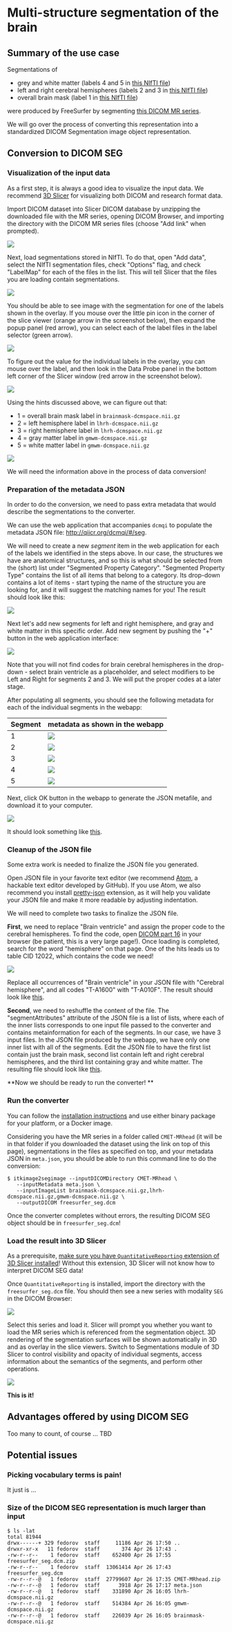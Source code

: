 # Multi-structure segmentation of the brain

## Summary of the use case

Segmentations of
* grey and white matter (labels 4 and 5 in [this NIfTI file](http://slicer.kitware.com/midas3/download/item/285812/gmwm-dcmspace.nii.gz))
* left and right cerebral hemispheres (labels 2 and 3 in [this NIfTI file](http://slicer.kitware.com/midas3/download/item/285813/lhrh-dcmspace.nii.gz))
* overall brain mask (label 1 in [this NIfTI file](http://slicer.kitware.com/midas3/download/item/285811/brainmask-dcmspace.nii.gz))

were produced by FreeSurfer by segmenting [this DICOM MR series](http://slicer.kitware.com/midas3/download/item/285806/CMET-MRhead.zip).

We will go over the process of converting this representation into a standardized DICOM Segmentation image object representation.

## Conversion to DICOM SEG

### Visualization of the input data

As a first step, it is always a good idea to visualize the input data. We recommend [3D Slicer](http://slicer.org) for visualizing both DICOM and research format data.

Import DICOM dataset into Slicer DICOM database by unzipping the downloaded file with the MR series, opening DICOM Browser, and importing the directory with the DICOM MR series files (choose "Add link" when prompted).

![](/use_cases/dicom_import.jpg)

Next, load segmentations stored in NIfTI. To do that, open "Add data", select the NIfTI segmentation files, check "Options" flag, and check "LabelMap" for each of the files in the list. This will tell Slicer that the files you are loading contain segmentations.

![](/use_cases/load_labels.jpg)

You should be able to see image with the segmentation for one of the labels shown in the overlay. If you mouse over the little pin icon in the corner of the slice viewer (orange arrow in the screenshot below), then expand the popup panel (red arrow), you can select each of the label files in the label selector (green arrow).

![](/use_cases/select_overlay.jpg)

To figure out the value for the individual labels in the overlay, you can mouse over the label, and then look in the Data Probe panel in the bottom left corner of the Slicer window (red arrow in the screenshot below).

![](/use_cases/data_probe.jpg)

Using the hints discussed above, we can figure out that:
* 1 = overall brain mask label in `brainmask-dcmspace.nii.gz`
* 2 = left hemisphere label in `lhrh-dcmspace.nii.gz`
* 3 = right hemisphere label in `lhrh-dcmspace.nii.gz`
* 4 = gray matter label in `gmwm-dcmspace.nii.gz`
* 5 = white matter label in `gmwm-dcmspace.nii.gz`

![](/use_cases/freesurfer-usecase-all_labels.jpg)

We will need the information above in the process of data conversion!

### Preparation of the metadata JSON

In order to do the conversion, we need to pass extra metadata that would describe the segmentations to the converter.

We can use the web application that accompanies `dcmqi` to populate the metadata JSON file: http://qiicr.org/dcmqi/#/seg.

We will need to create a new _segment_ item in the web application for each of the labels we identified in the steps above. In our case, the structures we have are anatomical structures, and so this is what should be selected from the (short) list under "Segmented Property Category". "Segmented Property Type" contains the list of all items that belong to a category. Its drop-down contains a lot of items - start typing the name of the structure you are looking for, and it will suggest the matching names for you! The result should look like this:

![](/use_cases/fs-brain-webapp.jpg)

Next let's add new segments for left and right hemisphere, and gray and white matter in this specific order. Add new segment by pushing the "+" button in the web application interface:

![](/use_cases/add-segment-webapp.jpg)

Note that you will not find codes for brain cerebral hemispheres in the drop-down - select brain ventricle as a placeholder, and select modifiers to be Left and Right for segments 2 and 3. We will put the proper codes at a later stage.

After populating all segments, you should see the following metadata for each of the individual segments in the webapp:

|Segment|metadata as shown in the webapp|
|--|--|
|1|![](/use_cases/fs-segment1.jpg)|  
|2|![](/use_cases/fs-segment2.jpg)|
|3|![](/use_cases/fs-segment3.jpg)|
|4|![](/use_cases/fs-segment4.jpg)|
|5|![](/use_cases/fs-segment5.jpg)|

Next, click OK button in the webapp to generate the JSON metafile, and download it to your computer.

![](/use_cases/download_json.jpg)

It should look something like [this](https://gist.github.com/fedorov/34d1ccbd7d8a12f458a1d7c976c52e35#file-metadata-json).

### Cleanup of the JSON file

Some extra work is needed to finalize the JSON file you generated.

Open JSON file in your favorite text editor (we recommend [Atom](https://atom.io), a hackable text editor developed by GitHub). If you use Atom, we also recommend you install [pretty-json](https://atom.io/packages/pretty-json) extension, as it will help you validate your JSON file and make it more readable by adjusting indentation.

We will need to complete two tasks to finalize the JSON file.

**First**, we need to replace "Brain ventricle" and assign the proper code to the cerebral hemispheres. To find the code, open [DICOM part 16](http://dicom.nema.org/medical/dicom/current/output/html/part16.html) in your browser (be patient, this is a very large page!). Once loading is completed, search for the word "hemisphere" on that page. One of the hits leads us to table CID 12022, which contains the code we need!

![](/use_cases/hemisphere_code.jpg)

Replace all occurrences of "Brain ventricle" in your JSON file with "Cerebral hemisphere", and all codes "T-A1600" with "T-A010F". The result should look like [this](https://gist.github.com/fedorov/34d1ccbd7d8a12f458a1d7c976c52e35#file-metadata_codes_updated-json).

**Second**, we need to reshuffle the content of the file. The "segmentAttributes" attribute of the JSON file is a list of lists, where each of the inner lists corresponds to one input file passed to the converter and contains metainformation for each of the segments. In our case, we have 3 input files. In the JSON file produced by the webapp, we have only one inner list with all of the segments. Edit the JSON file to have the first list contain just the brain mask, second list contain left and right cerebral hemispheres, and the third list containing gray and white matter. The resulting file should look like [this](https://gist.github.com/fedorov/34d1ccbd7d8a12f458a1d7c976c52e35#file-metadata_three_inner_lists-json).

**Now we should be ready to run the converter!
**

### Run the converter

You can follow the [installation instructions](https://qiicr.gitbooks.io/dcmqi-guide/content/user_guide/installation.html) and use either binary package for your platform, or a Docker image.

Considering you have the MR series in a folder called `CMET-MRhead` (it will be in that folder if you downloaded the dataset using the link on top of this page), segmentations in the files as specified on top, and your metadata JSON in `meta.json`, you should be able to run this command line to do the conversion:

```
$ itkimage2segimage --inputDICOMDirectory CMET-MRhead \
   --inputMetadata meta.json \
   --inputImageList brainmask-dcmspace.nii.gz,lhrh-dcmspace.nii.gz,gmwm-dcmspace.nii.gz \
   --outputDICOM freesurfer_seg.dcm
```

Once the converter completes without errors, the resulting DICOM SEG object should be in `freesurfer_seg.dcm`!

### Load the result into 3D Slicer

As a prerequisite, [make sure you have `QuantitativeReporting` extension of 3D Slicer installed](https://qiicr.gitbooks.io/quantitativereporting-guide/content/)! Without this extension, 3D Slicer will not know how to interpret DICOM SEG data!

Once `QuantitativeReporting` is installed, import the directory with the `freesurfer_seg.dcm` file. You should then see a new series with modality `SEG` in the DICOM Browser:

![](/use_cases/seg_series.jpg)

Select this series and load it. Slicer will prompt you whether you want to load the MR series which is referenced from the segmentation object. 3D rendering of the segmentation surfaces will be shown automatically in 3D and as overlay in the slice viewers. Switch to Segmentations module of 3D Slicer to control visibility and opacity of individual segments, access information about the semantics of the segments, and perform other operations. 

![](/use_cases/fs-slicer-view.jpg)

**This is it!**

## Advantages offered by using DICOM SEG

Too many to count, of course ... TBD

## Potential issues

### Picking vocabulary terms is pain!

It just is ...

### Size of the DICOM SEG representation is much larger than input

```
$ ls -lat
total 81944
drwx------+ 329 fedorov  staff     11186 Apr 26 17:50 ..
drwxr-xr-x   11 fedorov  staff       374 Apr 26 17:43 .
-rw-r--r--    1 fedorov  staff    652400 Apr 26 17:55 freesurfer_seg.dcm.zip
-rw-r--r--    1 fedorov  staff  13061414 Apr 26 17:43 freesurfer_seg.dcm
-rw-r--r--@   1 fedorov  staff  27799607 Apr 26 17:35 CMET-MRhead.zip
-rw-r--r--@   1 fedorov  staff      3918 Apr 26 17:17 meta.json
-rw-r--r--@   1 fedorov  staff    331890 Apr 26 16:05 lhrh-dcmspace.nii.gz
-rw-r--r--@   1 fedorov  staff    514384 Apr 26 16:05 gmwm-dcmspace.nii.gz
-rw-r--r--@   1 fedorov  staff    226039 Apr 26 16:05 brainmask-dcmspace.nii.gz
```
